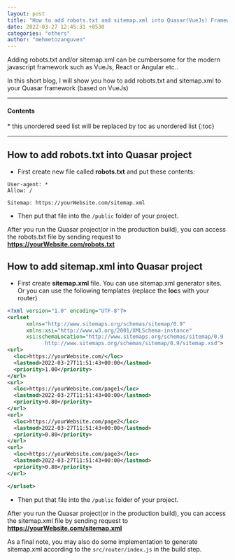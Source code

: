 ```yaml
---
layout: post
title: "How to add robots.txt and sitemap.xml into Quasar(VueJs) Framework"
date: 2022-03-27 12:45:31 +0530
categories: "others"
author: "mehmetozanguven"
---
```


Adding robots.txt and/or sitemap.xml can be cumbersome for the modern javascript framework such as VueJs, React or Angular etc..

In this short blog, I will show you how to add robots.txt and sitemap.xml to your Quasar framework (based on VueJs)

<nav class="custom-table-of-contents">
<hr class="horizontal-line">
  <h4 class="table-of-contents-title">Contents</h4>
  * this unordered seed list will be replaced by toc as unordered list
  {:toc}
 <hr class="horizontal-line">
</nav>

## How to add robots.txt into Quasar project

- First create new file called **robots.txt** and put these contents:

```text
User-agent: *
Allow: /

Sitemap: https://yourWebsite.com/sitemap.xml
```

- Then put that file into the `/public` folder of your project.

After you run the Quasar project(or in the production build), you can access the robots.txt file by sending request to **https://yourWebsite.com/robots.txt**

## How to add sitemap.xml into Quasar project

- First create **sitemap.xml** file. You can use sitemap.xml generator sites. Or you can use the following templates (replace the **loc**s with your router)

```xml
<?xml version="1.0" encoding="UTF-8"?>
<urlset
      xmlns="http://www.sitemaps.org/schemas/sitemap/0.9"
      xmlns:xsi="http://www.w3.org/2001/XMLSchema-instance"
      xsi:schemaLocation="http://www.sitemaps.org/schemas/sitemap/0.9
            http://www.sitemaps.org/schemas/sitemap/0.9/sitemap.xsd">
<url>
  <loc>https://yourWebsite.com/</loc>
  <lastmod>2022-03-27T11:51:43+00:00</lastmod>
  <priority>1.00</priority>
</url>
<url>
  <loc>https://yourWebsite.com/page1</loc>
  <lastmod>2022-03-27T11:51:43+00:00</lastmod>
  <priority>0.80</priority>
</url>
<url>
  <loc>https://yourWebsite.com/page2</loc>
  <lastmod>2022-03-27T11:51:43+00:00</lastmod>
  <priority>0.80</priority>
</url>
<url>
  <loc>https://yourWebsite.com/page3</loc>
  <lastmod>2022-03-27T11:51:43+00:00</lastmod>
  <priority>0.80</priority>
</url>

</urlset>
```

- Then put that file into the `/public` folder of your project.

After you run the Quasar project(or in the production build), you can access the sitemap.xml file by sending request to **https://yourWebsite.com/sitemap.xml**

As a final note, you may also do some implementation to generate sitemap.xml according to the `src/router/index.js` in the build step.
